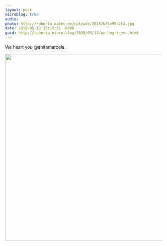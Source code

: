 ```yaml
---
layout: post
microblog: true
audio: 
photo: http://roberto.mateu.me/uploads/2018/b38e95a7b4.jpg
date: 2018-05-13 13:10:31 -0600
guid: http://roberto.micro.blog/2018/05/13/we-heart-you.html
---
```

We heart you @anitamarcela.

<img src="http://roberto.mateu.me/uploads/2018/b38e95a7b4.jpg" width="600" height="600" />
